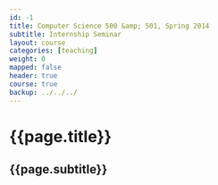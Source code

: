 ```yaml
---
id: -1
title: Computer Science 500 &amp; 501, Spring 2014 
subtitle: Internship Seminar
layout: course 
categories: [teaching]
weight: 0
mapped: false
header: true
course: true
backup: ../../../
---
```


# {{page.title}}

## {{page.subtitle}}

